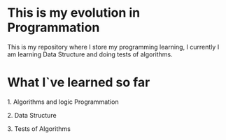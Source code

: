 <h1>This is my evolution in Programmation</h1>
<p>This is my repository where I store my programming learning, I currently I am learning Data Structure and doing tests of algorithms.</p>
<h1>What I`ve learned so far</h1>
<p>1. Algorithms and logic Programmation</p>
<p>2. Data Structure</p>
<p>3. Tests of Algorithms</p>
